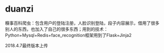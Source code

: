 # duanzi
糗事百科爬虫：包含用户的登陆注册，人脸识别登陆，段子内容展示，借用了很多别人的东西，也加入了自己的很多东西；用到的技术：Python+Mysql+Redis+face_recognition框架用到了Flask+Jinja2

2018.4.7最终版本上传